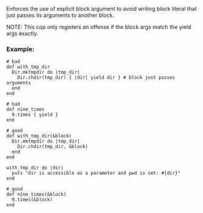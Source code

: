 Enforces the use of explicit block argument to avoid writing
block literal that just passes its arguments to another block.

NOTE: This cop only registers an offense if the block args match the
yield args exactly.

### Example:
    # bad
    def with_tmp_dir
      Dir.mktmpdir do |tmp_dir|
        Dir.chdir(tmp_dir) { |dir| yield dir } # block just passes arguments
      end
    end

    # bad
    def nine_times
      9.times { yield }
    end

    # good
    def with_tmp_dir(&block)
      Dir.mktmpdir do |tmp_dir|
        Dir.chdir(tmp_dir, &block)
      end
    end

    with_tmp_dir do |dir|
      puts "dir is accessible as a parameter and pwd is set: #{dir}"
    end

    # good
    def nine_times(&block)
      9.times(&block)
    end
